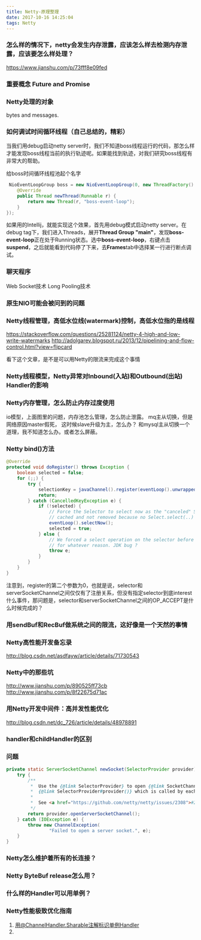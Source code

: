 ```yaml
---
title: Netty-原理整理
date: 2017-10-16 14:25:04
tags: Netty
---
```


### 怎么样的情况下，netty会发生内存泄露，应该怎么样去检测内存泄露，应该要怎么样处理？
https://www.jianshu.com/p/73fff8e09fed

### 重要概念 Future and Promise

### Netty处理的对象

bytes and messages.

### 如何调试时间循环线程（自己总结的，精彩）
当我们用debug启动netty server时，我们不知道boss线程运行的代码，那怎么样才能发现boss线程当前的执行轨迹呢。如果能找到轨迹，对我们研究boss线程有非常大的帮助。

给boss时间循环线程池起个名字
``` java
 NioEventLoopGroup boss = new NioEventLoopGroup(0, new ThreadFactory() {
    @Override
    public Thread newThread(Runnable r) {
        return new Thread(r, "boss-event-loop");
    }
});
```
如果用的Intellij，就能实现这个效果，首先用debug模式启动netty server。在debug tag下，我们进入Threads，展开**Thread Group "main"**，发现**boss-event-loop**正在处于Running状态。选中**boss-event-loop**，右键点击**suspend**，之后就能看到代码停了下来，去**Frames**tab中选择某一行进行断点调试。

### 聊天程序
Web Socket技术
Long Pooling技术

### 原生NIO可能会被问到的问题

### Netty线程管理，高低水位线(watermark)控制，高低水位指的是线程
https://stackoverflow.com/questions/25281124/netty-4-high-and-low-write-watermarks
http://adolgarev.blogspot.ru/2013/12/pipelining-and-flow-control.html?view=flipcard

看下这个文章，是不是可以用Netty的限流来完成这个事情

### Netty线程模型，Netty异常对Inbound(入站)和Outbound(出站) Handler的影响

### Netty内存管理，怎么防止内存过度使用

io模型，上面图里的问题，内存池怎么管理，怎么防止泄露。
mq主从切换，但是网络原因master假死， 这时候slave升级为主，怎么办？
和mysql主从切换一个道理，我不知道怎么办。或者怎么屏蔽。


### Netty bind()方法

``` java
@Override
protected void doRegister() throws Exception {
    boolean selected = false;
    for (;;) {
        try {
            selectionKey = javaChannel().register(eventLoop().unwrappedSelector(), 0, this);
            return;
        } catch (CancelledKeyException e) {
            if (!selected) {
                // Force the Selector to select now as the "canceled" SelectionKey may still be
                // cached and not removed because no Select.select(..) operation was called yet.
                eventLoop().selectNow();
                selected = true;
            } else {
                // We forced a select operation on the selector before but the SelectionKey is still cached
                // for whatever reason. JDK bug ?
                throw e;
            }
        }
    }
}
```
注意到，register的第二个参数为0，也就是说，selector和serverSocketChannel之间仅仅有了注册关系，但没有指定selector到底interest什么事件，那问题是，selector和serverSocketChannel之间的OP_ACCEPT是什么时候完成的？

### 用sendBuf和RecBuf做系统之间的限流，这好像是一个天然的事情

### Netty高性能开发备忘录
http://blog.csdn.net/asdfayw/article/details/71730543

### Netty中的那些坑
http://www.jianshu.com/p/890525ff73cb
http://www.jianshu.com/p/8f22675d71ac

### 用Netty开发中间件：高并发性能优化
http://blog.csdn.net/dc_726/article/details/48978891

### handler和childHandler的区别

### 问题

``` java
private static ServerSocketChannel newSocket(SelectorProvider provider) {
    try {
        /**
         *  Use the {@link SelectorProvider} to open {@link SocketChannel} and so remove condition in
         *  {@link SelectorProvider#provider()} which is called by each ServerSocketChannel.open() otherwise.
         *
         *  See <a href="https://github.com/netty/netty/issues/2308">#2308</a>.
         */
        return provider.openServerSocketChannel();
    } catch (IOException e) {
        throw new ChannelException(
                "Failed to open a server socket.", e);
    }
}
```

### Netty怎么维护着所有的长连接？

### Netty ByteBuf release怎么用？

### 什么样的Handler可以用单例？

### Netty性能极致优化指南
1. 用@ChannelHandler.Sharable注解标识单例Handler
2. 